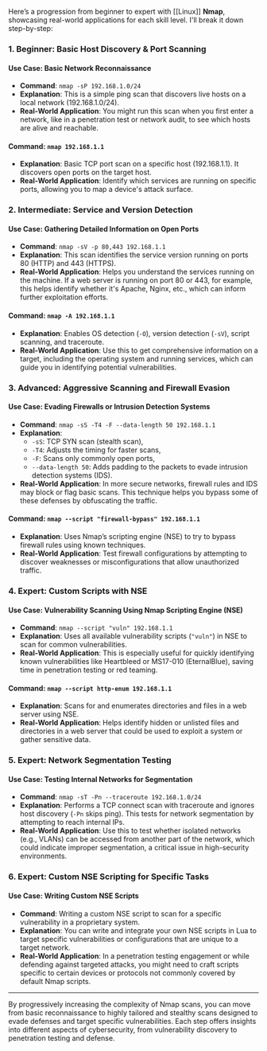 Here’s a progression from beginner to expert with [[Linux]] **Nmap**, showcasing real-world applications for each skill level. I'll break it down step-by-step:

### **1. Beginner: Basic Host Discovery & Port Scanning**

#### **Use Case: Basic Network Reconnaissance**
- **Command**: `nmap -sP 192.168.1.0/24`
- **Explanation**: This is a simple ping scan that discovers live hosts on a local network (192.168.1.0/24).
- **Real-World Application**: You might run this scan when you first enter a network, like in a penetration test or network audit, to see which hosts are alive and reachable.

#### **Command**: `nmap 192.168.1.1`
- **Explanation**: Basic TCP port scan on a specific host (192.168.1.1). It discovers open ports on the target host.
- **Real-World Application**: Identify which services are running on specific ports, allowing you to map a device's attack surface.

### **2. Intermediate: Service and Version Detection**

#### **Use Case: Gathering Detailed Information on Open Ports**
- **Command**: `nmap -sV -p 80,443 192.168.1.1`
- **Explanation**: This scan identifies the service version running on ports 80 (HTTP) and 443 (HTTPS).
- **Real-World Application**: Helps you understand the services running on the machine. If a web server is running on port 80 or 443, for example, this helps identify whether it's Apache, Nginx, etc., which can inform further exploitation efforts.

#### **Command**: `nmap -A 192.168.1.1`
- **Explanation**: Enables OS detection (`-O`), version detection (`-sV`), script scanning, and traceroute.
- **Real-World Application**: Use this to get comprehensive information on a target, including the operating system and running services, which can guide you in identifying potential vulnerabilities.

### **3. Advanced: Aggressive Scanning and Firewall Evasion**

#### **Use Case: Evading Firewalls or Intrusion Detection Systems**
- **Command**: `nmap -sS -T4 -F --data-length 50 192.168.1.1`
- **Explanation**: 
  - `-sS`: TCP SYN scan (stealth scan),
  - `-T4`: Adjusts the timing for faster scans,
  - `-F`: Scans only commonly open ports,
  - `--data-length 50`: Adds padding to the packets to evade intrusion detection systems (IDS).
- **Real-World Application**: In more secure networks, firewall rules and IDS may block or flag basic scans. This technique helps you bypass some of these defenses by obfuscating the traffic.

#### **Command**: `nmap --script "firewall-bypass" 192.168.1.1`
- **Explanation**: Uses Nmap’s scripting engine (NSE) to try to bypass firewall rules using known techniques.
- **Real-World Application**: Test firewall configurations by attempting to discover weaknesses or misconfigurations that allow unauthorized traffic.

### **4. Expert: Custom Scripts with NSE**

#### **Use Case: Vulnerability Scanning Using Nmap Scripting Engine (NSE)**
- **Command**: `nmap --script "vuln" 192.168.1.1`
- **Explanation**: Uses all available vulnerability scripts (`"vuln"`) in NSE to scan for common vulnerabilities.
- **Real-World Application**: This is especially useful for quickly identifying known vulnerabilities like Heartbleed or MS17-010 (EternalBlue), saving time in penetration testing or red teaming.

#### **Command**: `nmap --script http-enum 192.168.1.1`
- **Explanation**: Scans for and enumerates directories and files in a web server using NSE.
- **Real-World Application**: Helps identify hidden or unlisted files and directories in a web server that could be used to exploit a system or gather sensitive data.

### **5. Expert: Network Segmentation Testing**

#### **Use Case: Testing Internal Networks for Segmentation**
- **Command**: `nmap -sT -Pn --traceroute 192.168.1.0/24`
- **Explanation**: Performs a TCP connect scan with traceroute and ignores host discovery (`-Pn` skips ping). This tests for network segmentation by attempting to reach internal IPs.
- **Real-World Application**: Use this to test whether isolated networks (e.g., VLANs) can be accessed from another part of the network, which could indicate improper segmentation, a critical issue in high-security environments.

### **6. Expert: Custom NSE Scripting for Specific Tasks**

#### **Use Case: Writing Custom NSE Scripts**
- **Command**: Writing a custom NSE script to scan for a specific vulnerability in a proprietary system.
- **Explanation**: You can write and integrate your own NSE scripts in Lua to target specific vulnerabilities or configurations that are unique to a target network.
- **Real-World Application**: In a penetration testing engagement or while defending against targeted attacks, you might need to craft scripts specific to certain devices or protocols not commonly covered by default Nmap scripts.

---

By progressively increasing the complexity of Nmap scans, you can move from basic reconnaissance to highly tailored and stealthy scans designed to evade defenses and target specific vulnerabilities. Each step offers insights into different aspects of cybersecurity, from vulnerability discovery to penetration testing and defense.
